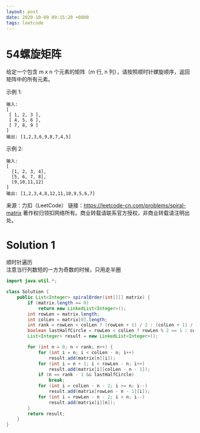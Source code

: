 ```yaml
---
layout: post
date: 2020-10-09 09:15:20 +0800
tags: leetcode
---
```


# 54螺旋矩阵

给定一个包含 m x n 个元素的矩阵（m 行, n 列），请按照顺时针螺旋顺序，返回矩阵中的所有元素。

示例 1:
```
输入:
[
 [ 1, 2, 3 ],
 [ 4, 5, 6 ],
 [ 7, 8, 9 ]
]
输出: [1,2,3,6,9,8,7,4,5]
```
示例 2:
```
输入:
[
  [1, 2, 3, 4],
  [5, 6, 7, 8],
  [9,10,11,12]
]
输出: [1,2,3,4,8,12,11,10,9,5,6,7]
```
来源：力扣（LeetCode）
链接：https://leetcode-cn.com/problems/spiral-matrix
著作权归领扣网络所有。商业转载请联系官方授权，非商业转载请注明出处。

# Solution 1
顺时针遍历  
注意当行列数短的一方为奇数的时候，只用走半圈  
``` java
import java.util.*;

class Solution {
    public List<Integer> spiralOrder(int[][] matrix) {
        if (matrix.length == 0)
            return new LinkedList<Integer>();
        int rowLen = matrix.length;
        int colLen = matrix[0].length;
        int rank = rowLen < colLen ? (rowLen + 1) / 2 : (colLen + 1) / 2;
        boolean lastHalfCircle = rowLen < colLen ? rowLen % 2 == 1 : colLen % 2 == 1;
        List<Integer> result = new LinkedList<Integer>();

        for (int n = 0; n < rank; n++) {
            for (int i = n; i < colLen - n; i++)
                result.add(matrix[n][i]);
            for (int i = n + 1; i < rowLen - n; i++)
                result.add(matrix[i][colLen - n - 1]);
            if (n == rank - 1 && lastHalfCircle)
                break;
            for (int i = colLen - n - 2; i >= n; i--)
                result.add(matrix[rowLen - n - 1][i]);
            for (int i = rowLen - n - 2; i > n; i--)
                result.add(matrix[i][n]);
        }
        return result;
    }
}
```